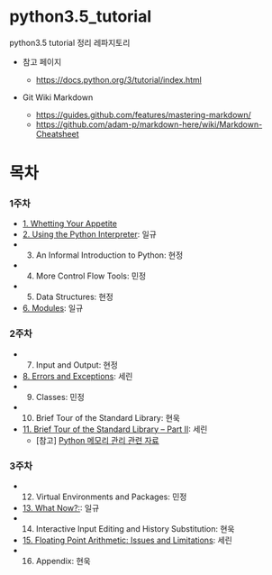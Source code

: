 # python3.5_tutorial

python3.5 tutorial 정리 레파지토리

- 참고 페이지
    - https://docs.python.org/3/tutorial/index.html

- Git Wiki Markdown
    - https://guides.github.com/features/mastering-markdown/
    - https://github.com/adam-p/markdown-here/wiki/Markdown-Cheatsheet

# 목차

### 1주차

- [1. Whetting Your Appetite](./chapter01.md)
- [2. Using the Python Interpreter](./chapter02.pdf): 일규
- 3. An Informal Introduction to Python: 현정
- 4. More Control Flow Tools: 민정
- 5. Data Structures: 현정
- [6. Modules](./chapter06.pdf): 일규


### 2주차

- 7. Input and Output: 현정
- [8. Errors and Exceptions](./chapter08.md): 세린 
- 9. Classes: 민정
- 10. Brief Tour of the Standard Library: 현욱
- [11. Brief Tour of the Standard Library – Part II](./chapter11.md): 세린 
  - [참고] [Python 메모리 관리 관련 자료](https://speakerdeck.com/devunt/the-hitchhikers-guide-to-the-python-memory)


### 3주차

- 12. Virtual Environments and Packages: 민정
- [13. What Now?:](./chapter13.md): 일규
- 14. Interactive Input Editing and History Substitution: 현욱
- [15. Floating Point Arithmetic: Issues and Limitations](./chapter15.md): 세린
- 16. Appendix: 현욱
